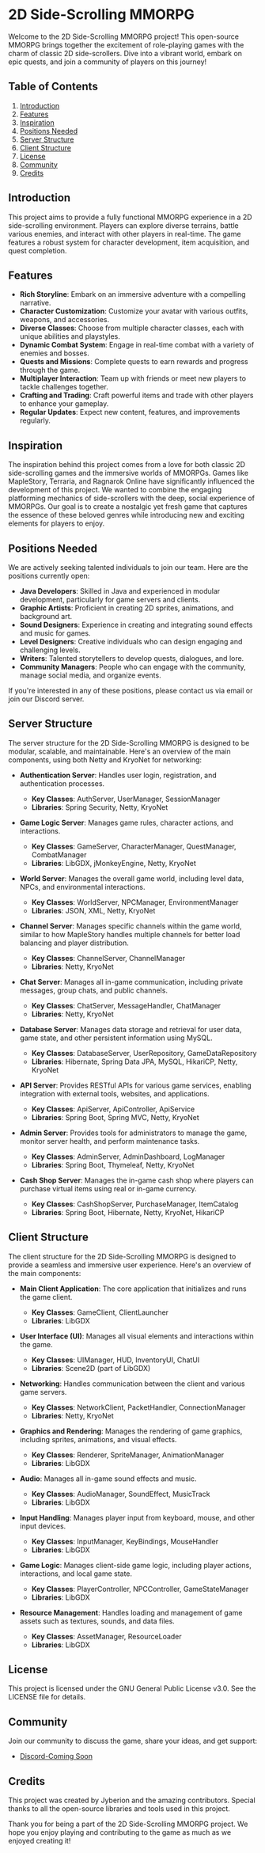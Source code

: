 # 2D Side-Scrolling MMORPG

Welcome to the 2D Side-Scrolling MMORPG project! This open-source MMORPG brings together the excitement of role-playing games with the charm of classic 2D side-scrollers. Dive into a vibrant world, embark on epic quests, and join a community of players on this journey!

## Table of Contents

1. [Introduction](#introduction)
2. [Features](#features)
3. [Inspiration](#inspiration)
4. [Positions Needed](#positions-needed)
5. [Server Structure](#server-structure)
6. [Client Structure](#client-structure)
7. [License](#license)
8. [Community](#community)
9. [Credits](#credits)

## Introduction

This project aims to provide a fully functional MMORPG experience in a 2D side-scrolling environment. Players can explore diverse terrains, battle various enemies, and interact with other players in real-time. The game features a robust system for character development, item acquisition, and quest completion.

## Features

- **Rich Storyline**: Embark on an immersive adventure with a compelling narrative.
- **Character Customization**: Customize your avatar with various outfits, weapons, and accessories.
- **Diverse Classes**: Choose from multiple character classes, each with unique abilities and playstyles.
- **Dynamic Combat System**: Engage in real-time combat with a variety of enemies and bosses.
- **Quests and Missions**: Complete quests to earn rewards and progress through the game.
- **Multiplayer Interaction**: Team up with friends or meet new players to tackle challenges together.
- **Crafting and Trading**: Craft powerful items and trade with other players to enhance your gameplay.
- **Regular Updates**: Expect new content, features, and improvements regularly.

## Inspiration

The inspiration behind this project comes from a love for both classic 2D side-scrolling games and the immersive worlds of MMORPGs. Games like MapleStory, Terraria, and Ragnarok Online have significantly influenced the development of this project. We wanted to combine the engaging platforming mechanics of side-scrollers with the deep, social experience of MMORPGs. Our goal is to create a nostalgic yet fresh game that captures the essence of these beloved genres while introducing new and exciting elements for players to enjoy.

## Positions Needed

We are actively seeking talented individuals to join our team. Here are the positions currently open:

- **Java Developers**: Skilled in Java and experienced in modular development, particularly for game servers and clients.
- **Graphic Artists**: Proficient in creating 2D sprites, animations, and background art.
- **Sound Designers**: Experience in creating and integrating sound effects and music for games.
- **Level Designers**: Creative individuals who can design engaging and challenging levels.
- **Writers**: Talented storytellers to develop quests, dialogues, and lore.
- **Community Managers**: People who can engage with the community, manage social media, and organize events.

If you're interested in any of these positions, please contact us via email or join our Discord server.

## Server Structure

The server structure for the 2D Side-Scrolling MMORPG is designed to be modular, scalable, and maintainable. Here's an overview of the main components, using both Netty and KryoNet for networking:

- **Authentication Server**: Handles user login, registration, and authentication processes.
  - **Key Classes**: AuthServer, UserManager, SessionManager
  - **Libraries**: Spring Security, Netty, KryoNet

- **Game Logic Server**: Manages game rules, character actions, and interactions.
  - **Key Classes**: GameServer, CharacterManager, QuestManager, CombatManager
  - **Libraries**: LibGDX, jMonkeyEngine, Netty, KryoNet

- **World Server**: Manages the overall game world, including level data, NPCs, and environmental interactions.
  - **Key Classes**: WorldServer, NPCManager, EnvironmentManager
  - **Libraries**: JSON, XML, Netty, KryoNet

- **Channel Server**: Manages specific channels within the game world, similar to how MapleStory handles multiple channels for better load balancing and player distribution.
  - **Key Classes**: ChannelServer, ChannelManager
  - **Libraries**: Netty, KryoNet

- **Chat Server**: Manages all in-game communication, including private messages, group chats, and public channels.
  - **Key Classes**: ChatServer, MessageHandler, ChatManager
  - **Libraries**: Netty, KryoNet

- **Database Server**: Manages data storage and retrieval for user data, game state, and other persistent information using MySQL.
  - **Key Classes**: DatabaseServer, UserRepository, GameDataRepository
  - **Libraries**: Hibernate, Spring Data JPA, MySQL, HikariCP, Netty, KryoNet

- **API Server**: Provides RESTful APIs for various game services, enabling integration with external tools, websites, and applications.
  - **Key Classes**: ApiServer, ApiController, ApiService
  - **Libraries**: Spring Boot, Spring MVC, Netty, KryoNet

- **Admin Server**: Provides tools for administrators to manage the game, monitor server health, and perform maintenance tasks.
  - **Key Classes**: AdminServer, AdminDashboard, LogManager
  - **Libraries**: Spring Boot, Thymeleaf, Netty, KryoNet

- **Cash Shop Server**: Manages the in-game cash shop where players can purchase virtual items using real or in-game currency.
  - **Key Classes**: CashShopServer, PurchaseManager, ItemCatalog
  - **Libraries**: Spring Boot, Hibernate, Netty, KryoNet, HikariCP

## Client Structure

The client structure for the 2D Side-Scrolling MMORPG is designed to provide a seamless and immersive user experience. Here's an overview of the main components:

- **Main Client Application**: The core application that initializes and runs the game client.
  - **Key Classes**: GameClient, ClientLauncher
  - **Libraries**: LibGDX

- **User Interface (UI)**: Manages all visual elements and interactions within the game.
  - **Key Classes**: UIManager, HUD, InventoryUI, ChatUI
  - **Libraries**: Scene2D (part of LibGDX)

- **Networking**: Handles communication between the client and various game servers.
  - **Key Classes**: NetworkClient, PacketHandler, ConnectionManager
  - **Libraries**: Netty, KryoNet

- **Graphics and Rendering**: Manages the rendering of game graphics, including sprites, animations, and visual effects.
  - **Key Classes**: Renderer, SpriteManager, AnimationManager
  - **Libraries**: LibGDX

- **Audio**: Manages all in-game sound effects and music.
  - **Key Classes**: AudioManager, SoundEffect, MusicTrack
  - **Libraries**: LibGDX

- **Input Handling**: Manages player input from keyboard, mouse, and other input devices.
  - **Key Classes**: InputManager, KeyBindings, MouseHandler
  - **Libraries**: LibGDX

- **Game Logic**: Manages client-side game logic, including player actions, interactions, and local game state.
  - **Key Classes**: PlayerController, NPCController, GameStateManager
  - **Libraries**: LibGDX

- **Resource Management**: Handles loading and management of game assets such as textures, sounds, and data files.
  - **Key Classes**: AssetManager, ResourceLoader
  - **Libraries**: LibGDX

## License

This project is licensed under the GNU General Public License v3.0. See the LICENSE file for details.

## Community

Join our community to discuss the game, share your ideas, and get support:

- [Discord-Coming Soon](#)

## Credits

This project was created by Jyberion and the amazing contributors. Special thanks to all the open-source libraries and tools used in this project.

Thank you for being a part of the 2D Side-Scrolling MMORPG project. We hope you enjoy playing and contributing to the game as much as we enjoyed creating it!
